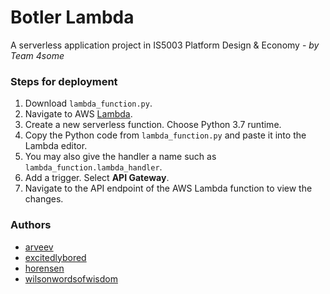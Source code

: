 # Botler Lambda

A serverless application project in IS5003 Platform Design & Economy - *by Team 4some*

### Steps for deployment
1. Download ```lambda_function.py```.
2. Navigate to AWS [Lambda](https://ap-southeast-1.console.aws.amazon.com/lambda/home?region=ap-southeast-1#/functions).
3. Create a new serverless function. Choose Python 3.7 runtime. 
4. Copy the Python code from ```lambda_function.py``` and paste it into the Lambda editor.
5. You may also give the handler a name such as ```lambda_function.lambda_handler```.
6. Add a trigger. Select **API Gateway**.
7. Navigate to the API endpoint of the AWS Lambda function to view the changes.


### Authors
- [arveev](https://github.com/arveev)
- [excitedlybored](https://github.com/excitedlybored)
- [horensen](https://github.com/horensen)
- [wilsonwordsofwisdom](https://github.com/wilsonwordsofwisdom)
